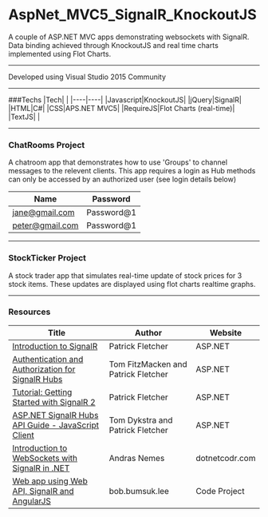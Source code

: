 # AspNet_MVC5_SignalR_KnockoutJS

A couple of ASP.NET MVC  apps demonstrating websockets with SignalR. Data binding achieved through KnockoutJS and real time charts implemented using Flot Charts.

---

Developed using Visual Studio 2015 Community

---

###Techs
|Tech| |
|----|----|
|Javascript|KnockoutJS|
|jQuery|SignalR|
|HTML|C#|
|CSS|APS.NET MVC5|
|RequireJS|Flot Charts (real-time)|
|TextJS| |

---

### ChatRooms Project

A chatroom app that demonstrates how to use 'Groups' to channel messages to the relevent clients. This app requires a login as Hub methods can only be accessed by an authorized user (see login details below)

|Name|Password|
|----|--------|
|jane@gmail.com|Password@1|
|peter@gmail.com|Password@1|

---

### StockTicker Project

A stock trader app that simulates real-time update of stock prices for 3 stock items. These updates are displayed using flot charts realtime graphs.

---

### Resources
|Title|Author|Website|
|-----|------|-------|
|[Introduction to SignalR](http://www.asp.net/signalr/overview/getting-started/introduction-to-signalr)| Patrick Fletcher| ASP.NET|
|[Authentication and Authorization for SignalR Hubs](http://www.asp.net/signalr/overview/security/hub-authorization)| Tom FitzMacken and Patrick Fletcher|ASP.NET|
|[Tutorial: Getting Started with SignalR 2](http://www.asp.net/signalr/overview/getting-started/tutorial-getting-started-with-signalr)|Patrick Fletcher| ASP.NET|
|[ASP.NET SignalR Hubs API Guide - JavaScript Client](http://www.asp.net/signalr/overview/guide-to-the-api/hubs-api-guide-javascript-client)| Tom Dykstra and Patrick Fletcher|ASP.NET|
|[Introduction to WebSockets with SignalR in .NET](https://dotnetcodr.com/2014/05/15/introduction-to-websockets-with-signalr-in-net-part-1-the-basics/)|Andras Nemes|dotnetcodr.com|
|[Web app using Web API, SignalR and AngularJS](http://www.codeproject.com/Articles/884647/Web-app-using-Web-API-SignalR-and-AngularJS)|bob.bumsuk.lee|Code Project|

